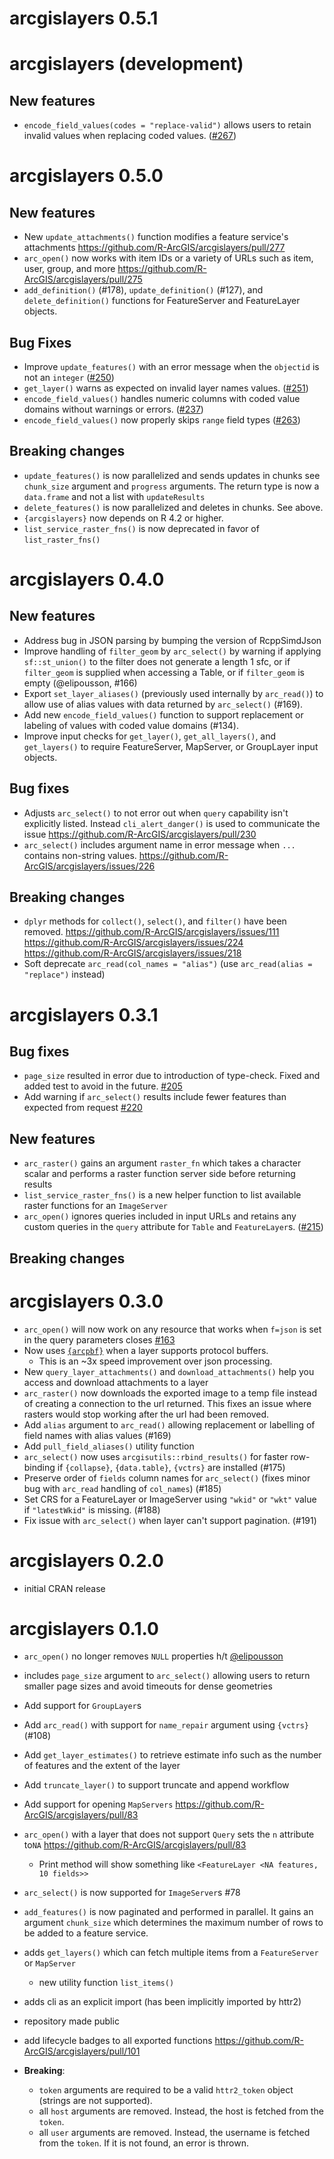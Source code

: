 # arcgislayers 0.5.1

# arcgislayers (development)

## New features

- `encode_field_values(codes = "replace-valid")` allows users to retain invalid values when replacing coded values. ([#267](https://github.com/R-ArcGIS/arcgislayers/issues/267))

# arcgislayers 0.5.0

## New features

- New `update_attachments()` function modifies a feature service's attachments <https://github.com/R-ArcGIS/arcgislayers/pull/277>
- `arc_open()` now works with item IDs or a variety of URLs such as item, user, group, and more <https://github.com/R-ArcGIS/arcgislayers/pull/275>
- `add_definition()` (#178), `update_definition()` (#127), and `delete_definition()` functions for FeatureServer and FeatureLayer objects.

## Bug Fixes

- Improve `update_features()` with an error message when the `objectid` is not an `integer` ([#250](https://github.com/R-ArcGIS/arcgislayers/issues/250))
- `get_layer()` warns as expected on invalid layer names values. ([#251](https://github.com/R-ArcGIS/arcgislayers/issues/251))
- `encode_field_values()` handles numeric columns with coded value domains without warnings or errors. ([#237](https://github.com/R-ArcGIS/arcgislayers/issues/237))
- `encode_field_values()` now properly skips `range` field types ([#263](https://github.com/R-ArcGIS/arcgislayers/issues/263))

## Breaking changes

- `update_features()` is now parallelized and sends updates in chunks see `chunk_size` argument and `progress` arguments. The return type is now a `data.frame` and not a list with `updateResults`
- `delete_features()` is now parallelized and deletes in chunks. See above.
- `{arcgislayers}` now depends on R 4.2 or higher.
- `list_service_raster_fns()` is now deprecated in favor of `list_raster_fns()`


# arcgislayers 0.4.0

## New features

- Address bug in JSON parsing by bumping the version of RcppSimdJson
- Improve handling of `filter_geom` by `arc_select()` by warning if applying `sf::st_union()` to the filter does not generate a length 1 sfc, or if `filter_geom` is supplied when accessing a Table, or if `filter_geom` is empty (@elipousson, #166)
- Export `set_layer_aliases()` (previously used internally by `arc_read()`) to allow use of alias values with data returned by `arc_select()` (#169).
- Add new `encode_field_values()` function to support replacement or labeling of values with coded value domains (#134).
- Improve input checks for `get_layer()`, `get_all_layers()`, and `get_layers()` to require FeatureServer, MapServer, or GroupLayer input objects.

## Bug fixes

- Adjusts `arc_select()` to not error out when `query` capability isn't explicitly listed. Instead `cli_alert_danger()` is used to communicate the issue <https://github.com/R-ArcGIS/arcgislayers/pull/230>
- `arc_select()` includes argument name in error message when `...` contains non-string values. <https://github.com/R-ArcGIS/arcgislayers/issues/226>

## Breaking changes

- `dplyr` methods for `collect()`, `select()`, and `filter()` have been removed. <https://github.com/R-ArcGIS/arcgislayers/issues/111> <https://github.com/R-ArcGIS/arcgislayers/issues/224> <https://github.com/R-ArcGIS/arcgislayers/issues/218>
- Soft deprecate `arc_read(col_names = "alias")` (use `arc_read(alias = "replace")` instead)

# arcgislayers 0.3.1

## Bug fixes

- `page_size` resulted in error due to introduction of type-check. Fixed and added test to avoid in the future.  [#205](https://github.com/R-ArcGIS/arcgislayers/issues/205)
- Add warning if `arc_select()` results include fewer features than expected from request [#220](https://github.com/R-ArcGIS/arcgislayers/issues/220)

## New features

- `arc_raster()` gains an argument `raster_fn` which takes a character scalar and performs a raster function server side before returning results
- `list_service_raster_fns()` is a new helper function to list available raster functions for an `ImageServer`
- `arc_open()` ignores queries included in input URLs and retains any custom queries in the `query` attribute for `Table` and `FeatureLayer`s. ([#215](https://github.com/R-ArcGIS/arcgislayers/issues/215))

## Breaking changes

# arcgislayers 0.3.0

- `arc_open()` will now work on any resource that works when `f=json` is set in the query parameters closes [#163](https://github.com/R-ArcGIS/arcgislayers/issues/163)
- Now uses [`{arcpbf}`](https://r.esri.com/arcpbf/index.html) when a layer supports protocol buffers.
  - This is an ~3x speed improvement over json processing.
- New `query_layer_attachments()` and `download_attachments()` help you access and download attachments to a layer
- `arc_raster()` now downloads the exported image to a temp file instead of creating a connection to the url returned. This fixes an issue where rasters would stop working after the url had been removed.
- Add `alias` argument to `arc_read()` allowing replacement or labelling of field names with alias values (#169)
- Add `pull_field_aliases()` utility function
- `arc_select()` now uses `arcgisutils::rbind_results()` for faster row-binding if `{collapse}`, `{data.table}`, `{vctrs}` are installed (#175)
- Preserve order of `fields` column names for `arc_select()` (fixes minor bug with `arc_read` handling of `col_names`) (#185)
- Set CRS for a FeatureLayer or ImageServer using `"wkid"` or `"wkt"` value if `"latestWkid"` is missing. (#188)
- Fix issue with `arc_select()` when layer can't support pagination. (#191)

# arcgislayers 0.2.0

- initial CRAN release

# arcgislayers 0.1.0

- `arc_open()` no longer removes `NULL` properties h/t [@elipousson](https://github.com/elipousson)
- includes `page_size` argument to `arc_select()` allowing users to return smaller page sizes and avoid timeouts for dense geometries
- Add support for `GroupLayer`s
- Add `arc_read()` with support for `name_repair` argument using `{vctrs}` (#108)
- Add `get_layer_estimates()` to retrieve estimate info such as the number of features and the extent of the layer
- Add `truncate_layer()` to support truncate and append workflow
- Add support for opening `MapServers` <https://github.com/R-ArcGIS/arcgislayers/pull/83>
- `arc_open()` with a layer that does not support `Query` sets the `n` attribute to`NA` <https://github.com/R-ArcGIS/arcgislayers/pull/83>
  - Print method will show something like `<FeatureLayer <NA features, 10 fields>>`
- `arc_select()` is now supported for `ImageServer`s #78
- `add_features()` is now paginated and performed in parallel. It gains an argument `chunk_size` which determines the maximum number of rows to be added to a feature service.
- adds `get_layers()` which can fetch multiple items from a `FeatureServer` or `MapServer`
  - new utility function `list_items()`
- adds cli as an explicit import (has been implicitly imported by httr2)
- repository made public
- add lifecycle badges to all exported functions <https://github.com/R-ArcGIS/arcgislayers/pull/101>

- **Breaking**:
  - `token` arguments are required to be a valid `httr2_token` object (strings are not supported).
  - all `host` arguments are removed. Instead, the host is fetched from the `token`.
  - all `user` arguments are removed. Instead, the username is fetched from the `token`. If it is not found, an error is thrown.
